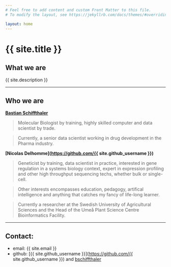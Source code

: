 ```yaml
---
# Feel free to add content and custom Front Matter to this file.
# To modify the layout, see https://jekyllrb.com/docs/themes/#overriding-theme-defaults

layout: home
---
```


# {{ site.title }}

## What we are

{{ site.description }}

---

## Who we are

**[Bastian Schiffthaler](https://github.com/bschiffthaler)**

>Molecular Biologist by training, highly skilled computer and data scientist by trade.

>Currently, a senior data scientist working in drug development in the Pharma industry.

**[Nicolas Delhomme](https://github.com/{{ site.github_username }})**

>Geneticist by training, data scientist in practice, interested in gene regulation in a systems biology context, expert in expression profiling and other high throughput sequencing techs, whether bulk or single-cell.

>Other interests encompasses education, pedagogy, artifical intelligence and anything that catches my fancy of life-long learner.

>Currently a researcher at the Swedish University of Agricultural Sciences and the Head of the Umeå Plant Science Centre Bioinformatics Facility.

---

## Contact: 

* email: {{ site.email }}
* github: [{{ site.github_username }}](https://github.com/{{ site.github_username }}) and [bschiffthaler](https://github.com/bschiffthaler)
